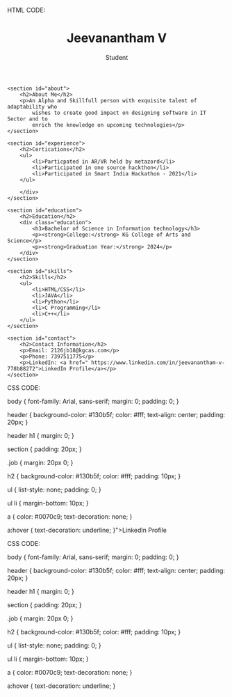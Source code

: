 HTML CODE:

<!DOCTYPE html>
<html lang="en">
<head>
    <meta charset="UTF-8">
    <meta name="viewport" content="width=device-width, initial-scale=1.0">
    <link rel="stylesheet" href="styles.css">
    <title>Your Resume Portfolio</title>
</head>

<body>
    <header>
        <h1>Jeevanantham V</h1>
        <p>Student</p>
    </header>

    <section id="about">
        <h2>About Me</h2>
        <p>An Alpha and Skillfull person with exquisite talent of adaptability who
            wishes to create good impact on designing software in IT Sector and to
            enrich the knowledge on upcoming technologies</p>
    </section>

    <section id="experience">
        <h2>Certications</h2>
        <ul>
            <li>Particpated in AR/VR held by metazord</li>
            <li>Participated in one source hackthon</li>
            <li>Participated in Smart India Hackathon - 2021</li>
        </ul>
        
        </div>
    </section>

    <section id="education">
        <h2>Education</h2>
        <div class="education">
            <h3>Bachelor of Science in Information technology</h3>
            <p><strong>College:</strong> KG College of Arts and Science</p>
            <p><strong>Graduation Year:</strong> 2024</p>
        </div>
    </section>

    <section id="skills">
        <h2>Skills</h2>
        <ul>
            <li>HTML/CSS</li>
            <li>JAVA</li>
            <li>Python</li>
            <li>C Programming</li>
            <li>C++</li>
        </ul>
    </section>

    <section id="contact">
        <h2>Contact Information</h2>
        <p>Email: 2126jb18@kgcas.com</p>
        <p>Phone: 7397511775</p>
        <p>LinkedIn: <a href=" https://www.linkedin.com/in/jeevanantham-v-778b88272">LinkedIn Profile</a></p>
    </section>
</body>
</html>




CSS CODE:


body {
    font-family: Arial, sans-serif;
    margin: 0;
    padding: 0;
}

header {
    background-color: #130b5f;
    color: #fff;
    text-align: center;
    padding: 20px;
}

header h1 {
    margin: 0;
}

section {
    padding: 20px;
}

.job {
    margin: 20px 0;
}

h2 {
    background-color: #130b5f;
    color: #fff;
    padding: 10px;
}

ul {
    list-style: none;
    padding: 0;
}

ul li {
    margin-bottom: 10px;
}

a {
    color: #0070c9;
    text-decoration: none;
}

a:hover {
    text-decoration: underline;
}">LinkedIn Profile</a></p>
    </section>
</body>
</html>




CSS CODE:


body {
    font-family: Arial, sans-serif;
    margin: 0;
    padding: 0;
}

header {
    background-color: #130b5f;
    color: #fff;
    text-align: center;
    padding: 20px;
}

header h1 {
    margin: 0;
}

section {
    padding: 20px;
}

.job {
    margin: 20px 0;
}

h2 {
    background-color: #130b5f;
    color: #fff;
    padding: 10px;
}

ul {
    list-style: none;
    padding: 0;
}

ul li {
    margin-bottom: 10px;
}

a {
    color: #0070c9;
    text-decoration: none;
}

a:hover {
    text-decoration: underline;
}
